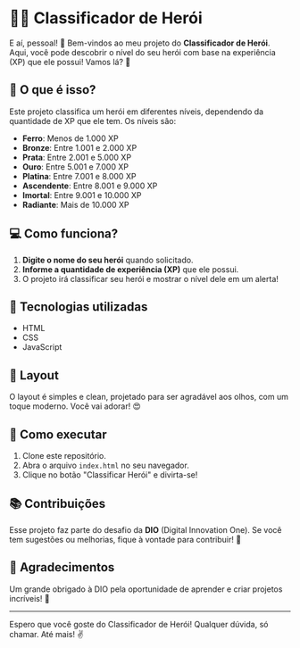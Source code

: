 # 🦸‍♂️ Classificador de Herói

E aí, pessoal! 👋 Bem-vindos ao meu projeto do **Classificador de Herói**. Aqui, você pode descobrir o nível do seu herói com base na experiência (XP) que ele possui! Vamos lá? 💪

## 🚀 O que é isso?

Este projeto classifica um herói em diferentes níveis, dependendo da quantidade de XP que ele tem. Os níveis são:

- **Ferro**: Menos de 1.000 XP
- **Bronze**: Entre 1.001 e 2.000 XP
- **Prata**: Entre 2.001 e 5.000 XP
- **Ouro**: Entre 5.001 e 7.000 XP
- **Platina**: Entre 7.001 e 8.000 XP
- **Ascendente**: Entre 8.001 e 9.000 XP
- **Imortal**: Entre 9.001 e 10.000 XP
- **Radiante**: Mais de 10.000 XP

## 💻 Como funciona?

1. **Digite o nome do seu herói** quando solicitado.
2. **Informe a quantidade de experiência (XP)** que ele possui.
3. O projeto irá classificar seu herói e mostrar o nível dele em um alerta!

## 🌟 Tecnologias utilizadas

- HTML
- CSS
- JavaScript

## 🎨 Layout

O layout é simples e clean, projetado para ser agradável aos olhos, com um toque moderno. Você vai adorar! 😍

## 🔗 Como executar

1. Clone este repositório.
2. Abra o arquivo `index.html` no seu navegador.
3. Clique no botão "Classificar Herói" e divirta-se!

## 📚 Contribuições

Esse projeto faz parte do desafio da **DIO** (Digital Innovation One). Se você tem sugestões ou melhorias, fique à vontade para contribuir! 💬

## 💖 Agradecimentos

Um grande obrigado à DIO pela oportunidade de aprender e criar projetos incríveis! 🚀

---

Espero que você goste do Classificador de Herói! Qualquer dúvida, só chamar. Até mais! ✌️
